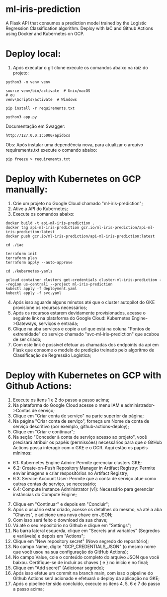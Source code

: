 # ml-iris-prediction

A Flask API that consumes a prediction model trained by the Logistic Regression Classification algorithm. Deploy with IaC and Github Actions using Docker and Kubernetes on GCP.

# Deploy local:

1. Após executar o git clone execute os comandos abaixo na raiz do projeto:

```
python3 -m venv venv

source venv/bin/activate  # Unix/macOS
# ou
venv\Scripts\activate  # Windows

pip install -r requirements.txt

python3 app.py
```

Documentação em Swagger:

```
http://127.0.0.1:5000/apidocs
```

Obs: Após instalar uma dependência nova, para atualizar o arquivo requirements.txt execute o comando abaixo:

```
pip freeze > requirements.txt
```

# Deploy with Kubernetes on GCP manually:

1. Crie um projeto no Google Cloud chamado "ml-iris-prediction";
2. Ative a API do Kubernetes;
3. Execute os comandos abaixo:

```
docker build -t api-ml-iris-prediction .  
docker tag api-ml-iris-prediction gcr.io/ml-iris-prediction/api-ml-iris-prediction:latest
docker push gcr.io/ml-iris-prediction/api-ml-iris-prediction:latest

cd ./iac

terraform init
terraform plan
terraform apply --auto-approve

cd ./kubernetes-yamls

gcloud container clusters get-credentials cluster-ml-iris-prediction --region us-central1 --project ml-iris-prediction
kubectl apply -f deployment.yaml
kubectl apply -f svc.yaml
```

4. Após isso aguarde alguns minutos até que o cluster autopilot do GKE provisione os recursos necessários;
5. Após os recursos estarem devidamente provisionados, acesse o seguinte link na plataforma do Google Cloud: Kubernetes Engine->Gateways, serviços e entrada;
6. Clique na aba serviços e copie a url que está na coluna "Pontos de extremidade" do serviço chamado "svc-ml-iris-prediction" que acabou de ser criado;
7. Com este link é possível efetuar as chamadas dos endpoints da api em Flask que consome o modelo de predição treinado pelo algoritmo de Classificação de Regressão Logística;

# Deploy with Kubernetes on GCP with Github Actions:

1. Execute os itens 1 e 2 do passo a passo acima;
2. Na plataforma do Google Cloud acesse o menu IAM e administrador->Contas de serviço;
3. Clique em "Criar conta de serviço" na parte superior da página;
4. Na página "Criar conta de serviço", forneça um Nome da conta de serviço descritivo (por exemplo, github-actions-deploy);
5. Clique em "Criar e continuar";
6. Na seção "Conceder à conta de serviço acesso ao projeto", você precisará atribuir os papéis (permissões) necessários para que o GitHub Actions possa interagir com o GKE e o GCR. Aqui estão os papéis mínimos:
  - 6.1: Kubernetes Engine Admin: Permite gerenciar clusters GKE;
  - 6.2: Create-on-Push Repository Manager in Artifact Registry: Permite enviar imagens e criar respositórios no Artifact Registry;
  - 6.3: Service Account User: Permite que a conta de serviço atue como outras contas de serviço, se necessário;
  - 6.4: Compute Instance Administrator (v1): Necessário para gerenciar instâncias do Compute Engine;
7. Clique em "Continuar" e depois em "Concluir";
8. Após o usuário estar criado, acesse os detalhes do mesmo, vá até a aba "Chaves", e adicione uma nova chave em JSON;
9. Com isso será feito o download da sua chave;
10. Vá até o seu repositório no Github e clique em "Settings";
11. Na barra lateral esquerda, clique em "Secrets and variables" (Segredos e variáveis) e depois em "Actions";
12. Clique em "New repository secret" (Novo segredo do repositório);
13. No campo Name, digite "GCP_CREDENTIALS_JSON" (o mesmo nome que você usou na sua configuração do GitHub Actions);
14. No campo Value, cole o conteúdo completo do arquivo JSON que você baixou. Certifique-se de incluir as chaves { e } no início e no final;
15. Clique em "Add secret" (Adicionar segredo);
16. Após isso efetue um commit na branch main, com isso o pipeline do Github Actions será acionado e efetuará o deploy da aplicação no GKE;
17. Após o pipeline ter sido concluido, execute os itens 4, 5, 6 e 7 do passo a passo acima;
